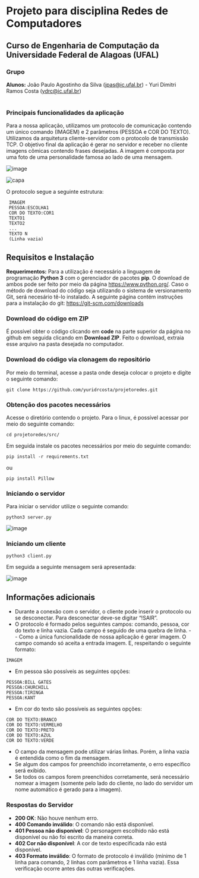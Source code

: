 # Projeto para disciplina Redes de Computadores 
## Curso de Engenharia de Computação da Universidade Federal de Alagoas (UFAL)
### Grupo
**Alunos:** João Paulo Agostinho da Silva (jpas@ic.ufal.br) - Yuri Dimitri Ramos Costa (ydrc@ic.ufal.br) <br/>
<br/>

### Principais funcionalidades da aplicação

Para a nossa aplicação, utilizamos um protocolo de comunicação contendo um único comando (IMAGEM) e 2 parâmetros (PESSOA e COR DO TEXTO). Utilizamos da arquitetura cliente-servidor com o protocolo de transmissão TCP. O objetivo final da aplicação é gerar no servidor e receber no cliente imagens cômicas contendo frases desejadas. A imagem é composta por uma foto de uma personalidade famosa ao lado de uma mensagem.  <br/>

![image](https://user-images.githubusercontent.com/38661715/134221764-ecf5bb7f-fea9-4a73-b1a4-34d67d6c7b98.png)

![capa](https://user-images.githubusercontent.com/38661715/134221920-2ead72d7-c114-43ee-acd2-9cfe223dfea2.png)

 O protocolo segue a seguinte estrutura:
 ````
  IMAGEM
  PESSOA:ESCOLHA1
  COR DO TEXTO:COR1
  TEXTO1
  TEXTO2
  ...
  TEXTO N
  (Linha vazia)
 ````
 
 ## Requisitos e Instalação
 
 **Requerimentos:** Para a utilização é necessário a linguagem de programação **Python 3** com o gerenciador de pacotes **pip**. O download de ambos pode ser feito por meio da página https://www.python.org/. Caso o método de download do código seja utilizando o sistema de versionamento Git, será necesário tê-lo instalado. A seguinte página contém instruções para a instalação do git: https://git-scm.com/downloads  
 
 ### Download do código em ZIP
 
 É possível obter o código clicando em **code** na parte superior da página no github em seguida clicando em **Download ZIP**. Feito o download, extraia esse arquivo na pasta desejada no computador.
 
### Download do código via clonagem do repositório

Por meio do terminal, acesse a pasta onde deseja colocar o projeto e digite o seguinte comando:

````
git clone https://github.com/yuridrcosta/projetoredes.git
````

### Obtenção dos pacotes necessários

Acesse o diretório contendo o projeto. Para o linux, é possível acessar por meio do seguinte comando:
````
cd projetoredes/src/
````
Em seguida instale os pacotes necessários por meio do seguinte comando:
````
pip install -r requirements.txt
````
ou
````
pip install Pillow
````

### Iniciando o servidor

Para iniciar o servidor utilize o seguinte comando:
````
python3 server.py
````
![image](https://user-images.githubusercontent.com/38661715/134238879-9ad35917-20c9-4381-8ab0-d87ebdab99cc.png)

### Iniciando um cliente

````
python3 client.py
````
Em seguida a seguinte mensagem será apresentada:

![image](https://user-images.githubusercontent.com/38661715/134238966-44e2bb78-5104-41ea-88c6-a37ffc435e38.png)

## Informações adicionais

- Durante a conexão com o servidor, o cliente pode inserir o protocolo ou se desconectar. Para desconectar deve-se digitar “!SAIR”.
- O protocolo é formado pelos seguintes campos: comando, pessoa, cor do texto e linha vazia. Cada campo é seguido de uma quebra de linha.
-- Como a única funcionalidade de nossa aplicação é gerar imagem. O campo comando só aceita a entrada imagem. E, respeitando o seguinte formato:
````
IMAGEM
````
- Em pessoa são possíveis as seguintes opções:
````
PESSOA:BILL GATES
PESSOA:CHURCHILL
PESSOA:TIRINGA
PESSOA:KANT
````
- Em cor do texto são possíveis as seguintes opções:
````
COR DO TEXTO:BRANCO
COR DO TEXTO:VERMELHO
COR DO TEXTO:PRETO
COR DO TEXTO:AZUL
COR DO TEXTO:VERDE
````
- O campo da mensagem pode utilizar várias linhas. Porém, a linha vazia é entendida como o fim da mensagem.
- Se algum dos campos for preenchido incorretamente, o erro específico será exibido.
- Se todos os campos forem preenchidos corretamente, será necessário nomear a imagem (somente pelo lado do cliente, no lado do servidor um nome automático é gerado para a imagem). 

### Respostas do Servidor

- **200 OK**: Não houve nenhum erro.
- **400 Comando inválido**: O comando não está disponível.
- **401 Pessoa não disponível**: O personagem escolhido não está disponível ou não foi escrito da maneira correta.
- **402 Cor não disponível**: A cor de texto especificada não está disponível.
- **403 Formato inválido**: O formato de protocolo é inválido (mínimo de 1 linha para comando, 2 linhas com parâmetros e 1 linha vazia). Essa verificação ocorre antes das outras verificações.




 
